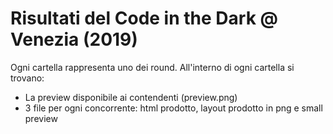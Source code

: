 # Risultati del Code in the Dark @ Venezia (2019)

Ogni cartella rappresenta uno dei round. All'interno di ogni cartella si trovano:

- La preview disponibile ai contendenti (preview.png)
- 3 file per ogni concorrente: html prodotto, layout prodotto in png e small preview


